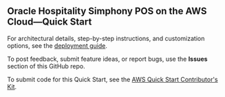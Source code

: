 ## Oracle Hospitality Simphony POS on the AWS Cloud—Quick Start

For architectural details, step-by-step instructions, and customization options, see the [deployment guide](https://aws-quickstart.github.io/quickstart-skillnet-simphony).

To post feedback, submit feature ideas, or report bugs, use the **Issues** section of this GitHub repo. 

To submit code for this Quick Start, see the [AWS Quick Start Contributor's Kit](https://aws-quickstart.github.io/).
